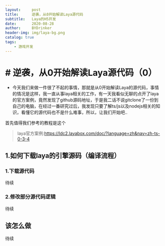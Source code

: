 ```yaml
---
layout:     post
title:      逆袭，从0开始解读Laya源代码
subtitle:   Laya的H5开发
date:       2020-08-28
author:     BYDrinker
header-img: img/laya-bg.png
catalog: true
tags:
    - 游戏开发
---
```



# # 逆袭，从0开始解读Laya源代码（0）



* 今天我们来做一件很了不起的事情，那就是从0开始解读Laya的源代码，事情的情况是这样，我一直从事laya相关的工作，有一天我看似无聊的点开了laya的官方案例，竟然发现了github源码地址，于是我二话不说gitclone了一份到自己的电脑，在经过一番研究过后，我发现只要了解ts/js以及nodejs相关的知识，看懂它的源代码也不是什么难事，所以，让我们开始吧..

首先值得我们参考的教程是这个



> laya官方案例:https://ldc2.layabox.com/doc/?language=zh&nav=zh-ts-0-3-4





## 1.如何下载laya的引擎源码（编译流程）

### 1.下载源代码

待续

###  2.修改部分源代码逻辑

待续

## 该怎么做

待续
